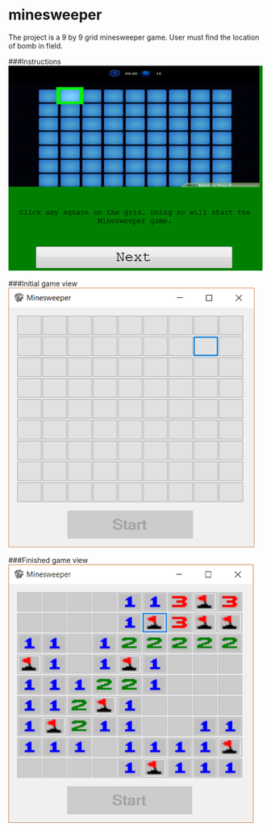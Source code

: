 # minesweeper
The project is a 9 by 9 grid minesweeper game. User must find the location of bomb in field.

###Instructions
![Instructions](https://github.com/aparnnaH/minesweeper/blob/master/img/instructions.png)

###Initial game view
![Initial game view](https://github.com/aparnnaH/minesweeper/blob/master/img/startGame.png)

###Finished game view
![Finished game view](https://github.com/aparnnaH/minesweeper/blob/master/img/endGame.png)

